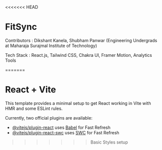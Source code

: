 <<<<<<< HEAD
# FitSync
Contributors : Dikshant Kanela, Shubham Panwar (Engineering Undergrads at Maharaja Surajmal Institute of Technology)
<p>Tech Stack : React.js, Tailwind CSS, Chakra UI, Framer Motion, Analytics Tools </p>

=======
# React + Vite

This template provides a minimal setup to get React working in Vite with HMR and some ESLint rules.

Currently, two official plugins are available:

- [@vitejs/plugin-react](https://github.com/vitejs/vite-plugin-react/blob/main/packages/plugin-react/README.md) uses [Babel](https://babeljs.io/) for Fast Refresh
- [@vitejs/plugin-react-swc](https://github.com/vitejs/vite-plugin-react-swc) uses [SWC](https://swc.rs/) for Fast Refresh
>>>>>>> Basic Styles setup

